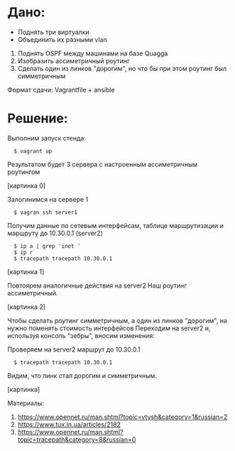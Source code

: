 # Дано:
- Поднять три виртуалки
- Объединить их разными vlan
1. Поднять OSPF между машинами на базе Quagga
2. Изобразить ассиметричный роутинг
3. Сделать один из линков "дорогим", но что бы при этом роутинг был симметричным

Формат сдачи:
Vagrantfile + ansible

# Решение: 
Выполним запуск стенда:

      $ vagrant up
Результатом будет 3 сервера с настроенным ассиметричным роутингом

[картинка 0]

Залогинимся на сервере 1
        
      $ vagran ssh server1

Получим данные по сетевым интерфейсам, таблице маршрутизации и маршруту до 10.30.0.1 (server2)
    
      $ ip a | grep 'inet '
      $ ip r
      $ tracepath tracepath 10.30.0.1

[картинка 1]

Повтоярем аналогичные действия на server2
Наш роутинг ассиметричный.

[картинка 2]

Чтобы сделать роутинг симметричным, а один из линков "дорогим", на нужно поменять стоимость интерфейсов
Переходим на server2 и, используя консоль "зебры", вносим изменения:

Проверяем на server2 маршрут до 10.30.0.1

      $ tracepath tracepath 10.30.0.1

Видим, что линк стал дорогим и симметричным.

[картинка]


Материалы:
1. https://www.opennet.ru/man.shtml?topic=vtysh&category=1&russian=2
2. https://www.tux.in.ua/articles/2182
3. https://www.opennet.ru/man.shtml?topic=tracepath&category=8&russian=0


